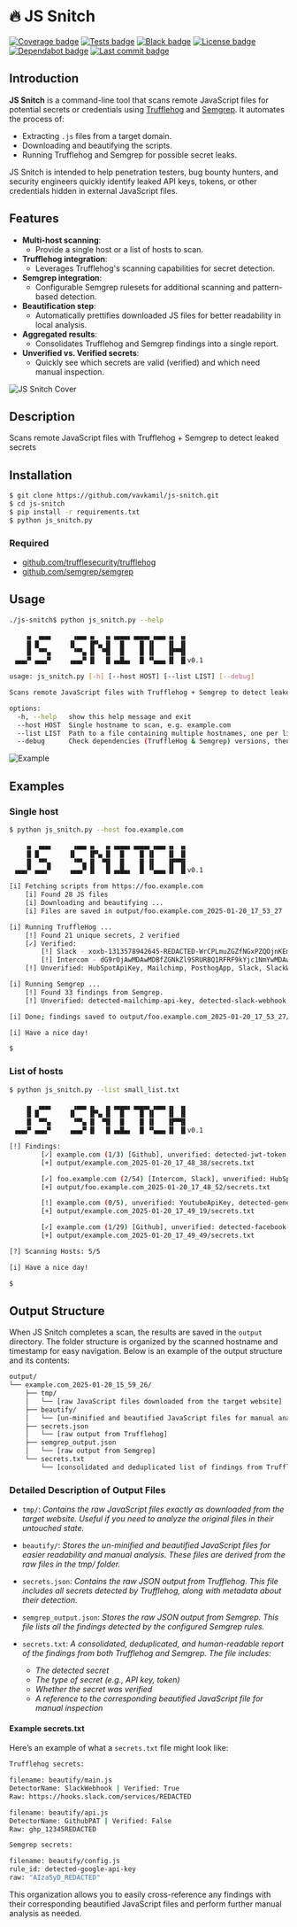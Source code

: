 # 🔥 JS Snitch

[![Coverage badge](https://img.shields.io/badge/Coverage-100%25-brightreen)](https://github.com/vavkamil/js-snitch/actions/workflows/tests.yml)
[![Tests badge](https://github.com/vavkamil/js-snitch/actions/workflows/tests.yml/badge.svg)](https://github.com/vavkamil/js-snitch/actions/workflows/tests.yml)
[![Black badge](https://github.com/vavkamil/js-snitch/actions/workflows/black.yml/badge.svg)](https://github.com/vavkamil/js-snitch/actions/workflows/black.yml)
[![License badge](https://badgen.net/github/license/vavkamil/js-snitch)](https://github.com/vavkamil/js-snitch/blob/main/LICENSE)
[![Dependabot badge](https://badgen.net/github/dependabot/vavkamil/js-snitch)](https://github.com/vavkamil/js-snitch/security/dependabot)
[![Last commit badge](https://badgen.net/github/last-commit/vavkamil/js-snitch)](https://github.com/vavkamil/js-snitch/pulls)
<!-- [![Stars badge](https://badgen.net/github/stars/vavkamil/js-snitch)](https://github.com/vavkamil/js-snitch)
[![Forks badge](https://badgen.net/github/forks/vavkamil/js-snitch)](https://github.com/vavkamil/js-snitch/forks)
[![Merged badge](https://badgen.net/github/merged-prs/vavkamil/js-snitch)](https://github.com/vavkamil/js-snitch/pulls)
[![Issues badge](https://badgen.net/github/issues/vavkamil/js-snitch)](https://github.com/vavkamil/js-snitch/issues) -->

## Introduction

**JS Snitch** is a command-line tool that scans remote JavaScript files for potential secrets or credentials using [Trufflehog](https://github.com/trufflesecurity/trufflehog) and [Semgrep](https://github.com/semgrep/semgrep). It automates the process of:

- Extracting `.js` files from a target domain.
- Downloading and beautifying the scripts.
- Running Trufflehog and Semgrep for possible secret leaks.

JS Snitch is intended to help penetration testers, bug bounty hunters, and security engineers quickly identify leaked API keys, tokens, or other credentials hidden in external JavaScript files.

## Features

- **Multi-host scanning**:
  - Provide a single host or a list of hosts to scan.
- **Trufflehog integration**:
  - Leverages Trufflehog's scanning capabilities for secret detection.
- **Semgrep integration**:
  - Configurable Semgrep rulesets for additional scanning and pattern-based detection.
- **Beautification step**:
  - Automatically prettifies downloaded JS files for better readability in local analysis.
- **Aggregated results**:
  - Consolidates Trufflehog and Semgrep findings into a single report.
- **Unverified vs. Verified secrets**:
  - Quickly see which secrets are valid (verified) and which need manual inspection.

![JS Snitch Cover](./images/cover.png)

## Description

Scans remote JavaScript files with Trufflehog + Semgrep to detect leaked secrets

## Installation

```bash
$ git clone https://github.com/vavkamil/js-snitch.git
$ cd js-snitch
$ pip install -r requirements.txt
$ python js_snitch.py
```

### Required

- [github.com/trufflesecurity/trufflehog](https://github.com/trufflesecurity/trufflehog?tab=readme-ov-file#floppy_disk-installation)
- [github.com/semgrep/semgrep](https://github.com/semgrep/semgrep?tab=readme-ov-file#option-2-getting-started-from-the-cli)

## Usage

```bash
./js-snitch$ python js_snitch.py --help

    ▗▖ ▗▄▄▖     ▗▄▄▖▗▖  ▗▖▗▄▄▄▖▗▄▄▄▖▗▄▄▖▗▖ ▗▖
    ▐▌▐▌       ▐▌   ▐▛▚▖▐▌  █    █ ▐▌   ▐▌ ▐▌
    ▐▌ ▝▀▚▖     ▝▀▚▖▐▌ ▝▜▌  █    █ ▐▌   ▐▛▀▜▌
 ▗▄▄▞▘▗▄▄▞▘    ▗▄▄▞▘▐▌  ▐▌▗▄█▄▖  █ ▝▚▄▄▖▐▌ ▐▌v0.1

usage: js_snitch.py [-h] [--host HOST] [--list LIST] [--debug]

Scans remote JavaScript files with Trufflehog + Semgrep to detect leaked secrets

options:
  -h, --help   show this help message and exit
  --host HOST  Single hostname to scan, e.g. example.com
  --list LIST  Path to a file containing multiple hostnames, one per line
  --debug      Check dependencies (TruffleHog & Semgrep) versions, then exit.
```

![Example](./images/screenshot.png)

## Examples

### Single host

```bash
$ python js_snitch.py --host foo.example.com

    ▗▖ ▗▄▄▖     ▗▄▄▖▗▖  ▗▖▗▄▄▄▖▗▄▄▄▖▗▄▄▖▗▖ ▗▖
    ▐▌▐▌       ▐▌   ▐▛▚▖▐▌  █    █ ▐▌   ▐▌ ▐▌
    ▐▌ ▝▀▚▖     ▝▀▚▖▐▌ ▝▜▌  █    █ ▐▌   ▐▛▀▜▌
 ▗▄▄▞▘▗▄▄▞▘    ▗▄▄▞▘▐▌  ▐▌▗▄█▄▖  █ ▝▚▄▄▖▐▌ ▐▌v0.1

[i] Fetching scripts from https://foo.example.com
	[i] Found 28 JS files
	[i] Downloading and beautifying ...
	[i] Files are saved in output/foo.example.com_2025-01-20_17_53_27

[i] Running TruffleHog ...
	[!] Found 21 unique secrets, 2 verified
	[✓] Verified:
		[!] Slack - xoxb-1313578942645-REDACTED-WrCPLmuZGZfNGxPZQOjnKEm
		[!] Intercom - dG9rOjAwMDAwMDBfZGNkZl9SRURBQ1RFRF9kYjc1NmYwMDAwMDAwOjE6MA==
	[!] Unverified: HubSpotApiKey, Mailchimp, PosthogApp, Slack, SlackWebhook

[i] Running Semgrep ...
	[!] Found 33 findings from Semgrep.
	[!] Unverified: detected-mailchimp-api-key, detected-slack-webhook, hashicorp-tf-password, slack-bot-token, slack-webhook-url

[i] Done; findings saved to output/foo.example.com_2025-01-20_17_53_27/secrets.txt

[i] Have a nice day!

$ 
```

### List of hosts

```bash
$ python js_snitch.py --list small_list.txt 

    ▗▖ ▗▄▄▖     ▗▄▄▖▗▖  ▗▖▗▄▄▄▖▗▄▄▄▖▗▄▄▖▗▖ ▗▖
    ▐▌▐▌       ▐▌   ▐▛▚▖▐▌  █    █ ▐▌   ▐▌ ▐▌
    ▐▌ ▝▀▚▖     ▝▀▚▖▐▌ ▝▜▌  █    █ ▐▌   ▐▛▀▜▌
 ▗▄▄▞▘▗▄▄▞▘    ▗▄▄▞▘▐▌  ▐▌▗▄█▄▖  █ ▝▚▄▄▖▐▌ ▐▌v0.1

[!] Findings:
        [✓] example.com (1/3) [Github], unverified: detected-jwt-token, github-fine-grained-pat
		[+] output/example.com_2025-01-20_17_48_38/secrets.txt

        [✓] foo.example.com (2/54) [Intercom, Slack], unverified: HubSpotApiKey, Mailchimp, PosthogApp, Slack, SlackWebhook, detected-mailchimp-api-key, detected-slack-webhook, hashicorp-tf-password, slack-bot-token, slack-webhook-url
		[+] output/foo.example.com_2025-01-20_17_48_52/secrets.txt

        [!] example.com (0/5), unverified: YoutubeApiKey, detected-generic-api-key, detected-google-api-key, detected-telegram-bot-api-key, facebook-access-token
		[+] output/example.com_2025-01-20_17_49_19/secrets.txt

        [✓] example.com (1/29) [Github], unverified: detected-facebook-oauth, generic-api-key
		[+] output/example.com_2025-01-20_17_49_49/secrets.txt

[?] Scanning Hosts: 5/5

[i] Have a nice day!

$ 
```

## Output Structure

When JS Snitch completes a scan, the results are saved in the `output` directory. The folder structure is organized by the scanned hostname and timestamp for easy navigation. Below is an example of the output structure and its contents:

```sh
output/
└── example.com_2025-01-20_15_59_26/
    ├── tmp/
    │   └── [raw JavaScript files downloaded from the target website]
    ├── beautify/
    │   └── [un-minified and beautified JavaScript files for manual analysis]
    ├── secrets.json
    │   └── [raw output from Trufflehog]
    ├── semgrep_output.json
    │   └── [raw output from Semgrep]
    └── secrets.txt
        └── [consolidated and deduplicated list of findings from Trufflehog and Semgrep]
```

### Detailed Description of Output Files

- `tmp/`: _Contains the raw JavaScript files exactly as downloaded from the target website. Useful if you need to analyze the original files in their untouched state._

- `beautify/`: _Stores the un-minified and beautified JavaScript files for easier readability and manual analysis. These files are derived from the raw files in the tmp/ folder._

- `secrets.json`: _Contains the raw JSON output from Trufflehog. This file includes all secrets detected by Trufflehog, along with metadata about their detection._

- `semgrep_output.json`: _Stores the raw JSON output from Semgrep. This file lists all the findings detected by the configured Semgrep rules._

- `secrets.txt`: _A consolidated, deduplicated, and human-readable report of the findings from both Trufflehog and Semgrep. The file includes:_

  - _The detected secret_
  - _The type of secret (e.g., API key, token)_
  - _Whether the secret was verified_
  - _A reference to the corresponding beautified JavaScript file for manual inspection_

#### Example secrets.txt

Here’s an example of what a `secrets.txt` file might look like:

```bash
Trufflehog secrets:

filename: beautify/main.js
DetectorName: SlackWebhook | Verified: True
Raw: https://hooks.slack.com/services/REDACTED

filename: beautify/api.js
DetectorName: GithubPAT | Verified: False
Raw: ghp_12345REDACTED

Semgrep secrets:

filename: beautify/config.js
rule_id: detected-google-api-key
raw: "AIzaSyD_REDACTED"
```

This organization allows you to easily cross-reference any findings with their corresponding beautified JavaScript files and perform further manual analysis as needed.
